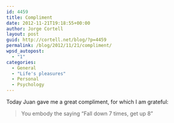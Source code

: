 ```yaml
---
id: 4459
title: Compliment
date: 2012-11-21T19:18:55+00:00
author: Jorge Cortell
layout: post
guid: http://cortell.net/blog/?p=4459
permalink: /blog/2012/11/21/compliment/
wpsd_autopost:
  - "1"
categories:
  - General
  - "Life's pleasures"
  - Personal
  - Psychology
---
```

Today Juan gave me a great compliment, for which I am grateful:

> You embody the saying &#8220;Fall down 7 times, get up 8&#8221;